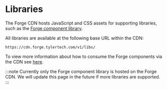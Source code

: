 # Libraries

The Forge CDN hosts JavaScript and CSS assets for supporting libraries, such as the [Forge component library](https://forge.tylerdev.io/).

All libraries are available at the following base URL within the CDN:

```
https://cdn.forge.tylertech.com/v1/libs/
```

To view more information about how to consume the Forge components via the CDN see [here](https://forge.tylerdev.io/main/?path=/docs/guides-getting-started--page).

:::note
Currently only the Forge component library is hosted on the Forge CDN. We will update this page in the future if more libraries are supported.
:::
